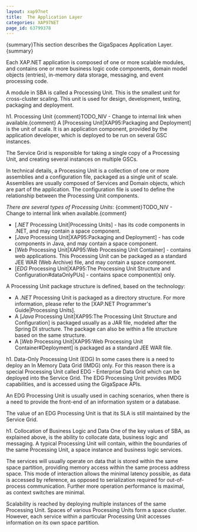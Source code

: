```yaml
---
layout: xap97net
title:  The Application Layer
categories: XAP97NET
page_id: 63799378
---
```


{summary}This section describes the GigaSpaces Application Layer.{summary}

Each XAP.NET application is composed of one or more scalable modules, and contains one or more business logic code components, domain model objects (entries), in-memory data storage, messaging, and event processing code.

A module in SBA is called a Processing Unit. This is the smallest unit for cross-cluster scaling. This unit is used for design, development, testing, packaging and deployment.

h1. Processing Unit
{comment}TODO_NIV - Change to internal link when available.{comment}
A [Processing Unit|XAP95:Packaging and Deployment] is the unit of scale. It is an application component, provided by the application developer, which is deployed to be run on several GSC instances.

The Service Grid is responsible for taking a single copy of a Processing Unit, and creating several instances on multiple GSCs.

In technical details, a Processing Unit is a collection of one or more assemblies and a configuration file, packaged as a single unit of scale. Assemblies are usually composed of Services and Domain objects, which are part of the application. The configuration file is used to define the relationship between the Processing Unit components.

*There are several types of Processing Units*:
{comment}TODO_NIV - Change to internal link when available.{comment}
- [*.NET* Processing Unit|Processing Units] -  has its code components in .NET, and may contain a space component.
- [*Java* Processing Unit|XAP95:Packaging and Deployment] - has code components in Java, and may contain a space component.
- [*Web* Processing Unit|XAP95:Web Processing Unit Container] - contains web applications. This Processing Unit can be packaged as a standard JEE WAR (Web Archive) file, and may contain a space component.
- [*EDG* Processing Unit|XAP95:The Processing Unit Structure and Configuration#dataOnlyPUs] - contains space component(s) only.

A Processing Unit package structure is defined, based on the technology:
- A *.NET* Processing Unit is packaged as a directory structure. For more information, please refer to the [XAP.NET Programmer's Guide|Processing Units].
- A [*Java* Processing Unit|XAP95:The Processing Unit Structure and Configuration] is packaged usually as a JAR file, modeled after the Spring DI structure. The package can also be within a file structure based on the same structure.
- A [*Web* Processing Unit|XAP95:Web Processing Unit Container#Deployment] is packaged as a standard JEE WAR file.

h1. Data-Only Processing Unit (EDG)
In some cases there is a need to deploy an In Memory Data Grid (IMDG) only. For this reason there is a special Processing Unit called EDG - Enterprise Data Grid which can be deployed into the Service Grid. The EDG Processing Unit provides IMDG capabilities, and is accessed using the GigaSpace APIs.

An EDG Processing Unit is usually used in caching scenarios, when there is a need to provide the front-end of an information system or a database.

The value of an EDG Processing Unit is that its SLA is still maintained by the Service Grid.


h1. Collocation of Business Logic and Data
One of the key values of SBA, as explained above, is the ability to collocate data, business logic and messaging. A typical Processing Unit will contain, within the boundaries of the same Processing Unit, a space instance and business logic services.

The services will usually operate on data that is stored within the same space partition, providing memory access within the same process address space. This mode of interaction allows the minimal latency possible, as data is accessed by reference, as opposed to serialization required for out-of-process communication. Further more operation performance is maximal, as context switches are minimal.

Scalability is reached by deploying multiple instances of the same Processing Unit. Spaces of various Processing Units form a space cluster. However, each service within a particular Processing Unit accesses information on its own space partition.